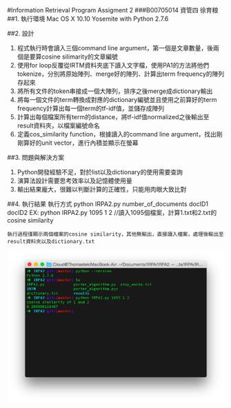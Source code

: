 #Information Retrieval Program Assigment 2
###B00705014 資管四 徐育粮
##1. 執行環境
	Mac OS X 10.10 Yosemite with Python 2.7.6
	

##2. 設計
1. 程式執行時會讀入三個command line argument，第一個是文章數量，後兩個是要算cosine silimarity的文章編號
2. 使用for loop反覆從IRTM資料夾底下讀入文字檔，使用PA1的方法將他們tokenize，分別將原始陣列、merge好的陣列、計算出term frequency的陣列存起來
3. 將所有文件的token串接成一個大陣列，排序之後merge成dictionary輸出
4. 將每一個文件的term轉換成對應的dictionary編號並且使用之前算好的term frequency計算出每一個term的tf-idf值，並儲存成陣列
5. 計算出每個檔案所有term的distance，將tf-idf值normalized之後輸出至result資料夾，以檔案編號命名
6. 定義cos_similarity function，根據讀入的command line argument，找出剛剛算好的unit vector，進行內積並顯示在螢幕

##3. 問題與解決方案
1. Python開發經驗不足，對於list以及dictionary的使用需要查詢
2. 演算法設計需要思考效率以及記憶體使用量
3. 輸出結果龐大，很難以判斷計算的正確性，只能用肉眼大致比對

##4. 執行結果
	執行方式
	python IRPA2.py number_of_documents docID1 docID2
	EX: python IRPA2.py 1095 1 2
	//讀入1095個檔案，計算1.txt和2.txt的cosine similarity

	執行過程僅顯示兩個檔案的cosine similarity，其他無輸出，直接讀入檔案，處理後輸出至result資料夾以及dictionary.txt
![Alt text](screenshot.png)

